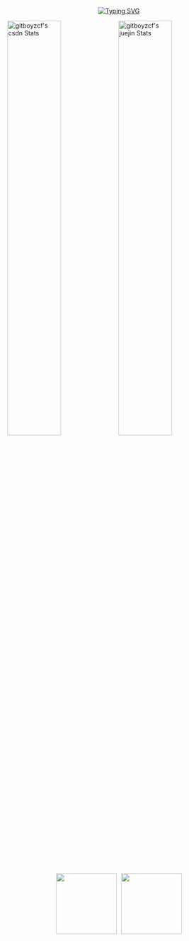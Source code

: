 <p align=center>
  <a href="https://github.com/gitboyzcf"><img src="https://readme-typing-svg.demolab.com?font=Fira+Code&weight=600&size=30&pause=1000&color=38C2FFE8&random=false&width=600&lines=Welcome+to+the+world+of+Boyzcf+!" alt="Typing SVG" /></a>
</p>
<p>
  <a href="https://blog.csdn.net/qq_43775179" target="_blank"><img src="https://stats.justsong.cn/api/csdn/?id=qq_43775179&theme=dark" alt="gitboyzcf's csdn Stats" width="49%" /></a>
  <a href="https://juejin.cn/user/853651045488455" target="_blank"><img src="https://stats.justsong.cn/api/juejin/?id=853651045488455&theme=dark" alt="gitboyzcf's juejin Stats" width="49%" /></a>
</p>
<p align="center">
<img   height="137px" style="padding-right: 10px;" src="https://github-readme-stats.vercel.app/api?username=gitboyzcf&hide_title=true&hide_border=true&show_icons=true&include_all_commits=true&line_height=21&bg_color=0,EC6C6C,FFD479,FFFC79,73FA79&theme=graywhite&locale=cn" /><img  height="137px" src="https://github-readme-stats.vercel.app/api/top-langs/?username=gitboyzcf&hide_title=true&hide_border=true&layout=compact&bg_color=0,73FA79,73FDFF,D783FF&theme=graywhite&locale=cn" />
</p>
